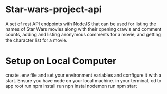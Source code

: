 # Star-wars-project-api
A set of rest API endpoints with NodeJS that can be used for listing the names of Star Wars movies along with their opening crawls and comment counts, adding and listing anonymous comments for a movie, and getting the character list for a movie.

# Setup on Local Computer
create .env file and set your environment variables and configure it with a start.
Ensure you have node on your local machine.
in your terminal, cd to app root
run npm install
run npn instal nodemon
run npm start
